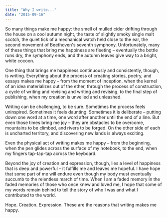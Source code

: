 ```yaml
---
title: "Why I write..."
date: "2015-09-16"
---
```


So many things make me happy: the smell of mulled cider drifting through the house on a cool autumn night, the taste of slightly smoky single malt scotch, the quiet tick of a mechanical watch held close to the ear, the second movement of Beethoven's seventh symphony. Unfortunately, many of these things that bring me happiness are fleeting – eventually the bottle runs dry, the symphony ends, and the autumn leaves give way to a bright, white cocoon.

One thing that brings me happiness continuously and consistently, though, is writing. Everything about the process of creating stories, poetry, and essays makes me happy – from the moment of inception, when the kernel of an idea materializes out of the ether, through the process of construction, a cycle of writing and revising and writing and revising, to the final step of publishing, when my creation is unveiled and unleashed.

Writing can be challenging, to be sure. Sometimes the process feels uninspired. Sometimes it feels daunting. Sometimes it is deliberate – putting down one word at a time, one word after another until the end of a line. But even those times bring me joy – they are obstacles to be overcome, mountains to be climbed, and rivers to be forged. On the other side of each is uncharted territory, and discovering new lands is always exciting.

Even the physical act of writing makes me happy – from the beginning, when the pen glides across the surface of my notebook, to the end, when my fingers tap-tap-tap across the keyboard.

Beyond the joy of creation and expression, though, lies a level of happiness that is deep and powerful – it fulfills me and leaves me hopeful. I have hope that some part of me will endure even though my body must eventually succumb to the relentless march of time. When I am a faded memory in the faded memories of those who once knew and loved me, I hope that some of my words remain behind to tell the story of who I was and what I contributed to the world.

Hope. Creation. Expression. These are the reasons that writing makes me happy.
